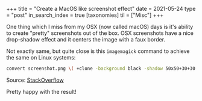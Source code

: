 +++
title = "Create a MacOS like screenshot effect"
date = 2021-05-24
type = "post"
in_search_index = true
[taxonomies]
til = ["Misc"]
+++

One thing which I miss from my OSX (now called macOS) days is it's ability to create "pretty" screenshots out of the box. OSX screenshots have a nice drop-shadow effect and it centers the image with a faux border.

Not exactly same, but quite close is this `imagemagick` command to achieve the same on Linux systems:

```bash
convert screenshot.png \( +clone -background black -shadow 50x50+30+30 \) +swap -background white -layers merge +repage result.png
```

Source: [StackOverflow](https://stackoverflow.com/a/60681983)

Pretty happy with the result!
